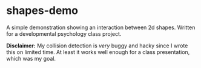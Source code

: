 # shapes-demo
A simple demonstration showing an interaction between 2d shapes. Written for a developmental psychology class project.

**Disclaimer:** My collision detection is *very* buggy and hacky since I wrote this on limited time. At least it works well enough for a class presentation, which was my goal.